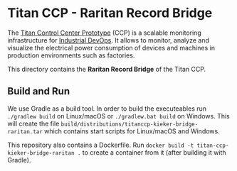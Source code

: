 # Titan CCP - Raritan Record Bridge

The [Titan Control Center Prototype](http://eprints.uni-kiel.de/43910) (CCP) is a
scalable monitoring infrastructure for [Industrial DevOps](https://industrial-devops.org/).
It allows to monitor, analyze and visualize the electrical power consumption of
devices and machines in production environments such as factories.

This directory contains the **Raritan Record Bridge** of the Titan CCP.

## Build and Run

We use Gradle as a build tool. In order to build the executeables run 
`./gradlew build` on Linux/macOS or `./gradlew.bat build` on Windows. This will
create the file `build/distributions/titanccp-kieker-bridge-raritan.tar` which contains
start scripts for Linux/macOS and Windows.

This repository also contains a Dockerfile. Run
`docker build -t titan-ccp-kieker-bridge-raritan .` to create a container from it (after
building it with Gradle).